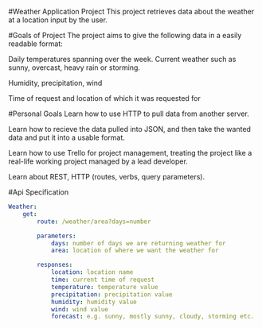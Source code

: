 #Weather Application Project
This project retrieves data about the weather at a location input by the user.

#Goals of Project
The project aims to give the following data in a easily readable format:

Daily temperatures spanning over the week.
Current weather such as sunny, overcast, heavy rain or storming.

Humidity, precipitation, wind

Time of request and location of which it was requested for

#Personal Goals
Learn how to use HTTP to pull data from another server.

Learn how to recieve the data pulled into JSON, and then take the wanted data and put it into a usable format.

Learn how to use Trello for project management, treating the project like a real-life working project managed by a lead developer.

Learn about REST, HTTP (routes, verbs, query parameters).

#Api Specification

```yaml
Weather:
    get:
        route: /weather/area?days=number

        parameters:
            days: number of days we are returning weather for
            area: location of where we want the weather for

        responses:
            location: location name
            time: current time of request
            temperature: temperature value
            precipitation: precipitation value
            humidity: humidity value
            wind: wind value
            forecast: e.g. sunny, mostly sunny, cloudy, storming etc.
```
